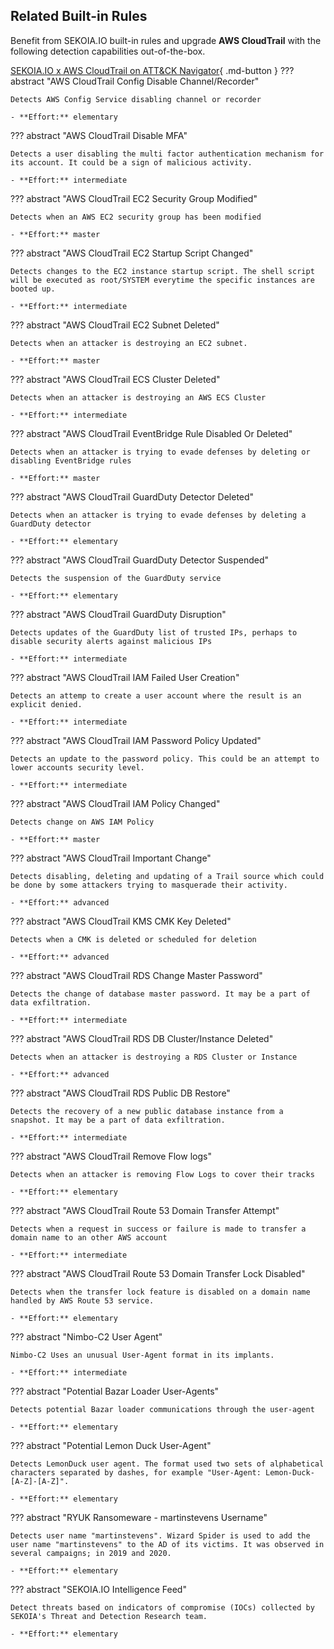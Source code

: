 ## Related Built-in Rules

Benefit from SEKOIA.IO built-in rules and upgrade **AWS CloudTrail** with the following detection capabilities out-of-the-box.

[SEKOIA.IO x AWS CloudTrail on ATT&CK Navigator](https://mitre-attack.github.io/attack-navigator/#layerURL=https%3A%2F%2Fraw.githubusercontent.com%2FSEKOIA-IO%2Fdocumentation%2Fmain%2F_shared_content%2Foperations_center%2Fdetection%2Fgenerated%2Fattack_d3a813ac-f9b5-451c-a602-a5994544d9ed_do_not_edit_manually.json){ .md-button }
??? abstract "AWS CloudTrail Config Disable Channel/Recorder"
    
    Detects AWS Config Service disabling channel or recorder
    
    - **Effort:** elementary

??? abstract "AWS CloudTrail Disable MFA"
    
    Detects a user disabling the multi factor authentication mechanism for its account. It could be a sign of malicious activity.
    
    - **Effort:** intermediate

??? abstract "AWS CloudTrail EC2 Security Group Modified"
    
    Detects when an AWS EC2 security group has been modified
    
    - **Effort:** master

??? abstract "AWS CloudTrail EC2 Startup Script Changed"
    
    Detects changes to the EC2 instance startup script. The shell script will be executed as root/SYSTEM everytime the specific instances are booted up.
    
    - **Effort:** intermediate

??? abstract "AWS CloudTrail EC2 Subnet Deleted"
    
    Detects when an attacker is destroying an EC2 subnet.
    
    - **Effort:** master

??? abstract "AWS CloudTrail ECS Cluster Deleted"
    
    Detects when an attacker is destroying an AWS ECS Cluster
    
    - **Effort:** intermediate

??? abstract "AWS CloudTrail EventBridge Rule Disabled Or Deleted"
    
    Detects when an attacker is trying to evade defenses by deleting or disabling EventBridge rules
    
    - **Effort:** master

??? abstract "AWS CloudTrail GuardDuty Detector Deleted"
    
    Detects when an attacker is trying to evade defenses by deleting a GuardDuty detector
    
    - **Effort:** elementary

??? abstract "AWS CloudTrail GuardDuty Detector Suspended"
    
    Detects the suspension of the GuardDuty service
    
    - **Effort:** elementary

??? abstract "AWS CloudTrail GuardDuty Disruption"
    
    Detects updates of the GuardDuty list of trusted IPs, perhaps to disable security alerts against malicious IPs
    
    - **Effort:** intermediate

??? abstract "AWS CloudTrail IAM Failed User Creation"
    
    Detects an attemp to create a user account where the result is an explicit denied.
    
    - **Effort:** intermediate

??? abstract "AWS CloudTrail IAM Password Policy Updated"
    
    Detects an update to the password policy. This could be an attempt to lower accounts security level.
    
    - **Effort:** intermediate

??? abstract "AWS CloudTrail IAM Policy Changed"
    
    Detects change on AWS IAM Policy
    
    - **Effort:** master

??? abstract "AWS CloudTrail Important Change"
    
    Detects disabling, deleting and updating of a Trail source which could be done by some attackers trying to masquerade their activity.
    
    - **Effort:** advanced

??? abstract "AWS CloudTrail KMS CMK Key Deleted"
    
    Detects when a CMK is deleted or scheduled for deletion
    
    - **Effort:** advanced

??? abstract "AWS CloudTrail RDS Change Master Password"
    
    Detects the change of database master password. It may be a part of data exfiltration.
    
    - **Effort:** intermediate

??? abstract "AWS CloudTrail RDS DB Cluster/Instance Deleted"
    
    Detects when an attacker is destroying a RDS Cluster or Instance
    
    - **Effort:** advanced

??? abstract "AWS CloudTrail RDS Public DB Restore"
    
    Detects the recovery of a new public database instance from a snapshot. It may be a part of data exfiltration.
    
    - **Effort:** intermediate

??? abstract "AWS CloudTrail Remove Flow logs"
    
    Detects when an attacker is removing Flow Logs to cover their tracks
    
    - **Effort:** elementary

??? abstract "AWS CloudTrail Route 53 Domain Transfer Attempt"
    
    Detects when a request in success or failure is made to transfer a domain name to an other AWS account
    
    - **Effort:** intermediate

??? abstract "AWS CloudTrail Route 53 Domain Transfer Lock Disabled"
    
    Detects when the transfer lock feature is disabled on a domain name handled by AWS Route 53 service.
    
    - **Effort:** elementary

??? abstract "Nimbo-C2 User Agent"
    
    Nimbo-C2 Uses an unusual User-Agent format in its implants.
    
    - **Effort:** intermediate

??? abstract "Potential Bazar Loader User-Agents"
    
    Detects potential Bazar loader communications through the user-agent
    
    - **Effort:** elementary

??? abstract "Potential Lemon Duck User-Agent"
    
    Detects LemonDuck user agent. The format used two sets of alphabetical characters separated by dashes, for example "User-Agent: Lemon-Duck-[A-Z]-[A-Z]".
    
    - **Effort:** elementary

??? abstract "RYUK Ransomeware - martinstevens Username"
    
    Detects user name "martinstevens". Wizard Spider is used to add the user name "martinstevens" to the AD of its victims. It was observed in several campaigns; in 2019 and 2020.
    
    - **Effort:** elementary

??? abstract "SEKOIA.IO Intelligence Feed"
    
    Detect threats based on indicators of compromise (IOCs) collected by SEKOIA's Threat and Detection Research team.
    
    - **Effort:** elementary
